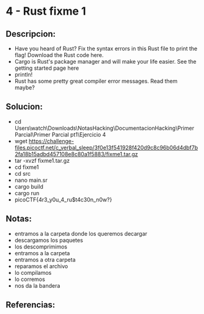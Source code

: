 # 4 - Rust fixme 1

## Descripcion:
* Have you heard of Rust? Fix the syntax errors in this Rust file to print the flag!
Download the Rust code here.
* Cargo is Rust's package manager and will make your life easier. See the getting started page here
* println!
* Rust has some pretty great compiler error messages. Read them maybe?

## Solucion:
* cd Users\watch\Downloads\NotasHacking\DocumentacionHacking\Primer Parcial\Primer Parcial pt1\Ejercicio 4
* wget https://challenge-files.picoctf.net/c_verbal_sleep/3f0e13f541928f420d9c8c96b06d4dbf7b2fa18b15adbd457108e8c80a1f5883/fixme1.tar.gz
* tar -xvzf fixme1.tar.gz
* cd fixme1
* cd src
* nano main.sr
* cargo build
* cargo run
* picoCTF{4r3_y0u_4_ru$t4c30n_n0w?}

## Notas:
* entramos a la carpeta donde los queremos decargar
* descargamos los paquetes
* los descomprimimos
* entramos a la carpeta
* entramos a otra carpeta
* reparamos el archivo
* lo compilamos
* lo corremos
* nos da la bandera

## Referencias: